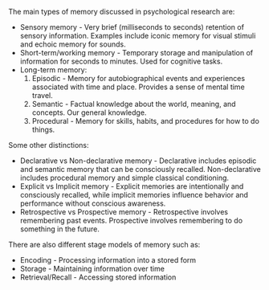 The main types of memory discussed in psychological research are:

- Sensory memory - Very brief (milliseconds to seconds) retention of sensory information. Examples include iconic memory for visual stimuli and echoic memory for sounds.
- Short-term/working memory - Temporary storage and manipulation of information for seconds to minutes. Used for cognitive tasks.
- Long-term memory:
	1. Episodic - Memory for autobiographical events and experiences associated with time and place. Provides a sense of mental time travel.
	2. Semantic - Factual knowledge about the world, meaning, and concepts. Our general knowledge.
	3. Procedural - Memory for skills, habits, and procedures for how to do things.

Some other distinctions:

- Declarative vs Non-declarative memory - Declarative includes episodic and semantic memory that can be consciously recalled. Non-declarative includes procedural memory and simple classical conditioning.
- Explicit vs Implicit memory - Explicit memories are intentionally and consciously recalled, while implicit memories influence behavior and performance without conscious awareness.
- Retrospective vs Prospective memory - Retrospective involves remembering past events. Prospective involves remembering to do something in the future.

There are also different stage models of memory such as:

- Encoding - Processing information into a stored form
- Storage - Maintaining information over time
- Retrieval/Recall - Accessing stored information